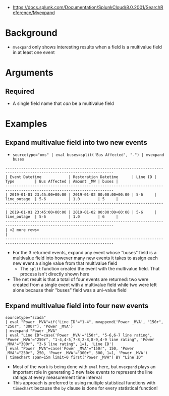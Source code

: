 - https://docs.splunk.com/Documentation/SplunkCloud/8.0.2001/SearchReference/Mvexpand
# Background
- `mvexpand` only shows interesting results when a field is a multivalue field in at least one event
# Arguments
## Required
- A single field name that *can* be a multivalue field
# Examples
## Expand multivalue field into two new events
- `sourcetype="oms" | eval buses=split('Bus Affected', "-") | mvexpand buses`
```
----------------------------------------------------------------------------------------------------------------------
| Event Datetime            | Restoration Datetime      | Line ID | Type         | Bus Affected | Amount _MW | buses |
----------------------------------------------------------------------------------------------------------------------
| 2019-01-01 23:45:00+00:00 | 2019-01-02 00:00:00+00:00 | 5-6     | line_outage  | 5-6          | 1.0        | 5     | 
----------------------------------------------------------------------------------------------------------------------
| 2019-01-01 23:45:00+00:00 | 2019-01-02 00:00:00+00:00 | 5-6     | line_outage  | 5-6          | 1.0        | 6     |
----------------------------------------------------------------------------------------------------------------------
| <2 more rows>                                                                                                      |
----------------------------------------------------------------------------------------------------------------------
```
- For the 3 returned events, expand any event whose "buses" field is a multivalue field into however many new events it takes to assign each new event
  a single value from that multivalue field
  - The `split` function created the event with the multivalue field. That process isn't directly shown here
- The net result is that a total of four events are returned: two were created from a single event with a multivalue field while two were left alone
  because their "buses" field was a uni-value field
## Expand multivalue field into four new events
```
sourcetype="scada" 
| eval "Power _MVA"=if('Line ID'="1-4", mvappend('Power _MVA', "150r", "250r", "300r"), 'Power _MVA')
| mvexpand "Power _MVA"
| eval "Line ID"=case('Power _MVA'="150r", "5-6,6-7 line rating", 'Power _MVA'="250r", "1-4,4-5,7-8,2-8,8-9,4-9 line rating", 'Power _MVA'="300r", "3-6 line rating", 1=1, 'Line ID')
| eval "Power _MVA"=case('Power _MVA'="150r", 150, 'Power _MVA'="250r", 250, 'Power _MVA'="300r", 300, 1=1, 'Power _MVA')
| timechart span=15m limit=0 first("Power _MVA") BY "Line ID"
```
- Most of the work is being done with `eval` here, but `mvexpand` plays an important role in generating 3 new fake events to represent the line
  ratings at every measurement time interval
- This approach is preferred to using multiple statistical functions with `timechart` because the `by` clause is done for every statistical function!